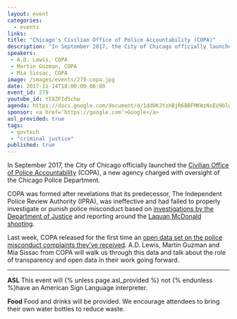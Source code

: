 ```yaml
---
layout: event
categories: 
  - events
links:
title: "Chicago's Civilian Office of Police Accountability (COPA)"
description: "In September 2017, the City of Chicago officially launched the Civilian Office of Police Accountability (COPA), a new agency charged with oversight of the Chicago Police Department. Last week, COPA released for the first time an open data set on the police misconduct complaints they’ve received. Members of COPA will walk us through this data and talk about the role of transparency and open data in their work going forward."
speakers:
 - A.D. Lewis, COPA
 - Martin Guzman, COPA
 - Mia Sissac, COPA
image: /images/events/279-copa.jpg
date: 2017-11-14T18:00:00-06:00
event_id: 279
youtube_id: YI8ZFId5chw
agenda: https://docs.google.com/document/d/1ddUKJYzhBjR6BBFMKWzNsEU9blwuRYKKsmEG-QEwEqo/edit#
sponsor: <a href='https://google.com'>Google</a>
asl_provided: true
tags: 
 - govtech
 - "criminal justice"
published: true
---
```


In September 2017, the City of Chicago officially launched the [Civilian Office of Police Accountability](http://www.chicagocopa.org/) (COPA), a new agency charged with oversight of the Chicago Police Department. 

COPA was formed after revelations that its predecessor, The Independent Police Review Authority (IPRA), was ineffective and had failed to properly investigate or punish police misconduct based on [investigations by the Department of Justice](https://www.justice.gov/opa/pr/justice-department-announces-findings-investigation-chicago-police-department) and reporting around the [Laquan McDonald shooting](https://en.wikipedia.org/wiki/Shooting_of_Laquan_McDonald).

Last week, COPA released for the first time an [open data set on the police misconduct complaints they’ve received](https://data.cityofchicago.org/Public-Safety/COPA-Cases-Summary/mft5-nfa8). A.D. Lewis, Martin Guzman and Mia Sissac from COPA will walk us through this data and talk about the role of transparency and open data in their work going forward.

---

**ASL** This event will {% unless page.asl_provided %} not {% endunless %}have an American Sign Language interpreter.

**Food** Food and drinks will be provided. We encourage attendees to bring their own water bottles to reduce waste.